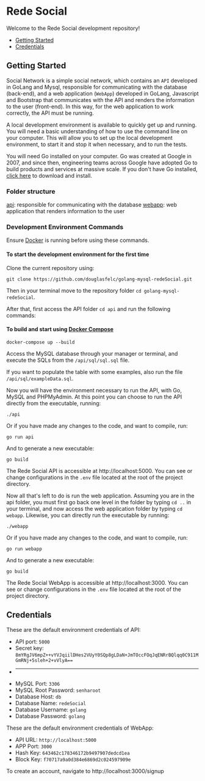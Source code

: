 # Rede Social

Welcome to the Rede Social development repository!

* [Getting Started](#getting-started)
* [Credentials](#credentials)

## Getting Started

Social Network is a simple social network, which contains an `API` developed in GoLang and Mysql, responsible for communicating with the database (back-end), and a web application (`WebApp`) developed in GoLang, Javascript and Bootstrap that communicates with the API and renders the information to the user (front-end). In this way, for the web application to work correctly, the API must be running.

A local development environment is available to quickly get up and running. You will need a basic understanding of how to use the command line on your computer. This will allow you to set up the local development environment, to start it and stop it when necessary, and to run the tests.

You will need Go installed on your computer. Go was created at Google in 2007, and since then, engineering teams across Google have adopted Go to build products and services at massive scale. If you don't have Go installed, [click here](https://go.dev/dl/) to download and install.


### Folder structure
[api](https://github.com/douglasfelc/golang-mysql-redeSocial/tree/main/api): responsible for communicating with the database
[webapp](https://github.com/douglasfelc/golang-mysql-redeSocial/tree/main/webapp): web application that renders information to the user


### Development Environment Commands

Ensure [Docker](https://www.docker.com/products/docker-desktop) is running before using these commands.

#### To start the development environment for the first time

Clone the current repository using:

```
git clone https://github.com/douglasfelc/golang-mysql-redeSocial.git
```

Then in your terminal move to the repository folder `cd golang-mysql-redeSocial`.

After that, first access the API folder `cd api` and run the following commands:

#### To build and start using [Docker Compose](https://docs.docker.com/compose/reference/)

```
docker-compose up --build
```

Access the MySQL database through your manager or terminal, and execute the SQLs from the `/api/sql/sql.sql` file.

If you want to populate the table with some examples, also run the file `/api/sql/exampleData.sql`.

Now you will have the environment necessary to run the API, with Go, MySQL and PHPMyAdmin. At this point you can choose to run the API directly from the executable, running:

```
./api
```

Or if you have made any changes to the code, and want to compile, run:

```
go run api
```

And to generate a new executable:

```
go build
```

The Rede Social API is accessible at http://localhost:5000. You can see or change configurations in the `.env` file located at the root of the project directory.

Now all that's left to do is run the web application. Assuming you are in the api folder, you must first go back one level in the folder by typing `cd ..` in your terminal, and now access the web application folder by typing `cd webapp`. Likewise, you can directly run the executable by running:

```
./webapp
```

Or if you have made any changes to the code, and want to compile, run:

```
go run webapp
```

And to generate a new executable:

```
go build
```

The Rede Social WebApp is accessible at http://localhost:3000. You can see or change configurations in the `.env` file located at the root of the project directory.

## Credentials

These are the default environment credentials of API:

* API port: `5000`
* Secret key: `8mYRgJV6mpZ++vYVJqiilDHes2VUyY0SQp8gLDaN+JmTOccFOqJqENRrBQlqq0C911MGmRNj+5sleh+2+vVlyA==`
* ------------------
* MySQL Port: `3306`
* MySQL Root Password: `senharoot`
* Database Host: `db`
* Database Name: `redeSocial`
* Database Username: `golang`
* Database Password: `golang`

These are the default environment credentials of WebApp:

* API URL: `http://localhost:5000`
* APP Port: `3000`
* Hash Key: `643462c178346172b9497907dedcd1ea`
* Block Key: `f70717a9a0d384e6869d2c024597909e`

To create an account, navigate to http://localhost:3000/signup